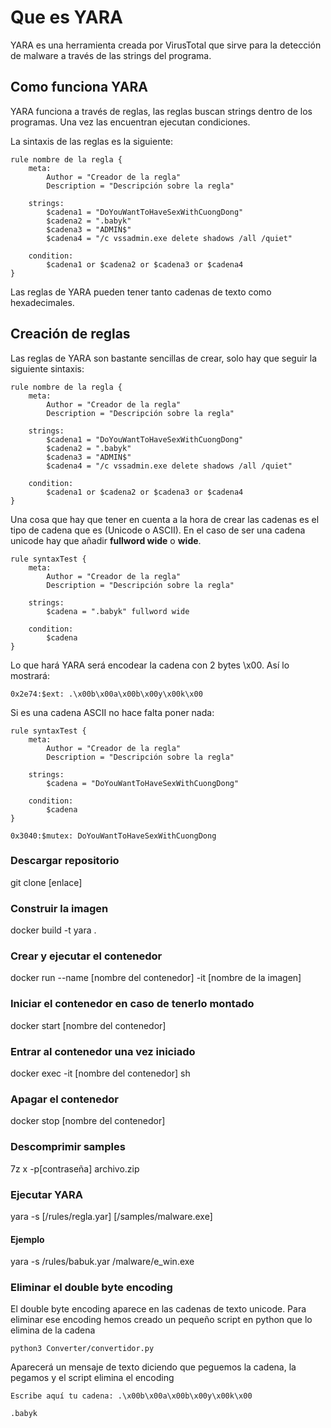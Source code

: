 # Que es YARA

YARA es una herramienta creada por VirusTotal que sirve para la detección de malware a través de las strings del programa.

## Como funciona YARA

YARA funciona a través de reglas, las reglas buscan strings dentro de los programas. Una vez las encuentran ejecutan condiciones.

La sintaxis de las reglas es la siguiente:

```
rule nombre de la regla {
    meta:
        Author = "Creador de la regla"
        Description = "Descripción sobre la regla" 

    strings:
        $cadena1 = "DoYouWantToHaveSexWithCuongDong" 
        $cadena2 = ".babyk" 
        $cadena3 = "ADMIN$" 
        $cadena4 = "/c vssadmin.exe delete shadows /all /quiet"

    condition:
        $cadena1 or $cadena2 or $cadena3 or $cadena4
}
```

Las reglas de YARA pueden tener tanto cadenas de texto como hexadecimales.

## Creación de reglas

Las reglas de YARA son bastante sencillas de crear, solo hay que seguir la siguiente sintaxis:

```
rule nombre de la regla {
    meta:
        Author = "Creador de la regla"
        Description = "Descripción sobre la regla" 

    strings:
        $cadena1 = "DoYouWantToHaveSexWithCuongDong" 
        $cadena2 = ".babyk" 
        $cadena3 = "ADMIN$" 
        $cadena4 = "/c vssadmin.exe delete shadows /all /quiet" 

    condition:
        $cadena1 or $cadena2 or $cadena3 or $cadena4
}
```

Una cosa que hay que tener en cuenta a la hora de crear las cadenas es el tipo de cadena que es (Unicode o ASCII). En el caso de ser una cadena unicode hay que añadir **fullword wide** o **wide**.

```
rule syntaxTest {
    meta:
        Author = "Creador de la regla"
        Description = "Descripción sobre la regla" 

    strings: 
        $cadena = ".babyk" fullword wide

    condition:
        $cadena
}
```

Lo que hará YARA será encodear la cadena con 2 bytes \x00. Así lo mostrará:

`0x2e74:$ext: .\x00b\x00a\x00b\x00y\x00k\x00`

Si es una cadena ASCII no hace falta poner nada:

```
rule syntaxTest {
    meta:
        Author = "Creador de la regla"
        Description = "Descripción sobre la regla" 

    strings: 
        $cadena = "DoYouWantToHaveSexWithCuongDong"

    condition:
        $cadena
}
```

`0x3040:$mutex: DoYouWantToHaveSexWithCuongDong`

### Descargar repositorio

git clone [enlace]

### Construir la imagen

docker build -t yara .

### Crear y ejecutar el contenedor

docker run --name [nombre del contenedor] -it [nombre de la imagen]

### Iniciar el contenedor en caso de tenerlo montado

docker start [nombre del contenedor]

### Entrar al contenedor una vez iniciado

docker exec -it [nombre del contenedor] sh

### Apagar el contenedor

docker stop [nombre del contenedor]

### Descomprimir samples

7z x -p[contraseña] archivo.zip

### Ejecutar YARA

yara -s [/rules/regla.yar] [/samples/malware.exe]

#### Ejemplo

yara -s /rules/babuk.yar /malware/e_win.exe

### Eliminar el double byte encoding

El double byte encoding aparece en las cadenas de texto unicode. Para eliminar ese encoding hemos creado un pequeño script en python que lo elimina de la cadena

`python3 Converter/convertidor.py`

Aparecerá un mensaje de texto diciendo que peguemos la cadena, la pegamos y el script elimina el encoding

`Escribe aquí tu cadena: .\x00b\x00a\x00b\x00y\x00k\x00`

`.babyk`
